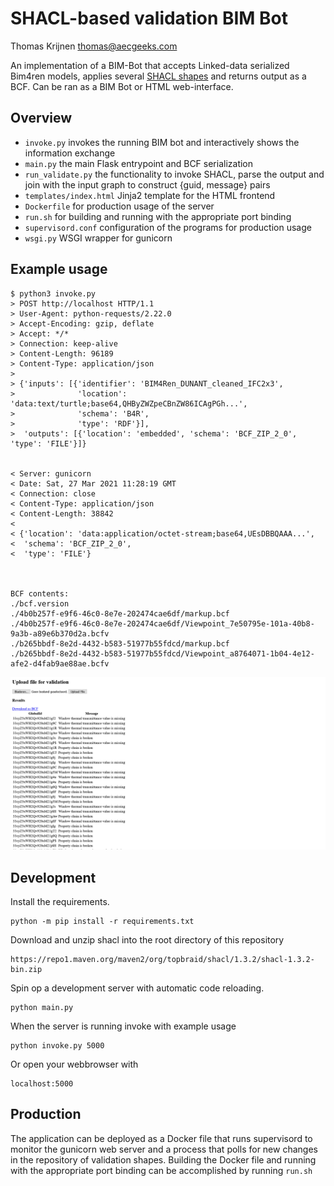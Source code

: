 SHACL-based validation BIM Bot
==============================

Thomas Krijnen <thomas@aecgeeks.com>

An implementation of a BIM-Bot that accepts Linked-data serialized Bim4ren models, applies several [SHACL shapes](https://github.com/sbalot/BIM4Ren_SHACLDB) and returns output as a BCF. Can be ran as a BIM Bot or
HTML web-interface.

## Overview

* `invoke.py` invokes the running BIM bot and interactively shows the information exchange
* `main.py` the main Flask entrypoint and BCF serialization
* `run_validate.py` the functionality to invoke SHACL, parse the output and join with the input graph to construct {guid, message} pairs
* `templates/index.html` Jinja2 template for the HTML frontend
* `Dockerfile` for production usage of the server
* `run.sh` for building and running with the appropriate port binding
* `supervisord.conf` configuration of the programs for production usage
* `wsgi.py` WSGI wrapper for gunicorn

## Example usage

    $ python3 invoke.py
    > POST http://localhost HTTP/1.1
    > User-Agent: python-requests/2.22.0
    > Accept-Encoding: gzip, deflate
    > Accept: */*
    > Connection: keep-alive
    > Content-Length: 96189
    > Content-Type: application/json
    >
    > {'inputs': [{'identifier': 'BIM4Ren_DUNANT_cleaned_IFC2x3',
    >              'location': 'data:text/turtle;base64,QHByZWZpeCBnZW86ICAgPGh...',
    >              'schema': 'B4R',
    >              'type': 'RDF'}],
    >  'outputs': [{'location': 'embedded', 'schema': 'BCF_ZIP_2_0', 'type': 'FILE'}]}


    < Server: gunicorn
    < Date: Sat, 27 Mar 2021 11:28:19 GMT
    < Connection: close
    < Content-Type: application/json
    < Content-Length: 38842
    <
    < {'location': 'data:application/octet-stream;base64,UEsDBBQAAA...',
    <  'schema': 'BCF_ZIP_2_0',
    <  'type': 'FILE'}



    BCF contents:
    ./bcf.version
    ./4b0b257f-e9f6-46c0-8e7e-202474cae6df/markup.bcf
    ./4b0b257f-e9f6-46c0-8e7e-202474cae6df/Viewpoint_7e50795e-101a-40b8-9a3b-a89e6b370d2a.bcfv
    ./b265bbdf-8e2d-4432-b583-51977b55fdcd/markup.bcf
    ./b265bbdf-8e2d-4432-b583-51977b55fdcd/Viewpoint_a8764071-1b04-4e12-afe2-d4fab9ae88ae.bcfv
    
    
![](screen.png)


## Development

Install the requirements.

    python -m pip install -r requirements.txt
    
Download and unzip shacl into the root directory of this repository

    https://repo1.maven.org/maven2/org/topbraid/shacl/1.3.2/shacl-1.3.2-bin.zip

Spin op a development server with automatic code reloading.

    python main.py
    
When the server is running invoke with example usage

    python invoke.py 5000
    
Or open your webbrowser with

    localhost:5000

## Production

The application can be deployed as a Docker file that runs supervisord to monitor the gunicorn web server and a process that polls for new changes in the repository of validation shapes. Building the Docker file and running with the appropriate port binding can be accomplished by running `run.sh`
